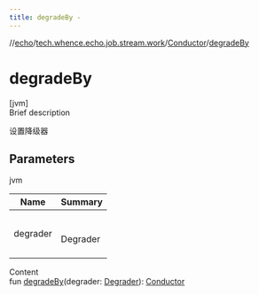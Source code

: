 ```yaml
---
title: degradeBy -
---
```

//[echo](../../index.md)/[tech.whence.echo.job.stream.work](../index.md)/[Conductor](index.md)/[degradeBy](degrade-by.md)



# degradeBy  
[jvm]  
Brief description  


设置降级器



## Parameters  
  
jvm  
  
|  Name|  Summary| 
|---|---|
| degrader| <br><br>Degrader<br><br>
  
  
Content  
fun [degradeBy](degrade-by.md)(degrader: [Degrader](../../tech.whence.echo.job.stream.degrader/-degrader/index.md)): [Conductor](index.md)  




